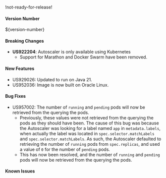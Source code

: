 !not-ready-for-release!

#### Version Number
${version-number}

#### Breaking Changes
- **US922204**: Autoscaler is only available using Kubernetes
  - Support for Marathon and Docker Swarm have been removed.

#### New Features
- US929026: Updated to run on Java 21.
- US952036: Image is now built on Oracle Linux.

#### Bug Fixes
- US957002: The number of `running` and `pending` pods will now be retrieved from the querying the pods.  
  - Previously, these values were not retrieved from the querying the pods as they should have been. The cause of this bug 
    was because the Autoscaler was looking for a label named `app` in `metadata.labels`, when actually the label was located in 
    `spec.selector.matchLabels` and `spec.selector.matchLabels`. As such, the Autoscaler defaulted to retrieving the number of `running`
    pods from `spec.replicas`, and used a value of `0` for the number of `pending` pods.
  - This has now been resolved, and the number of `running` and `pending` pods will now be retrieved from the querying the pods.

#### Known Issues

